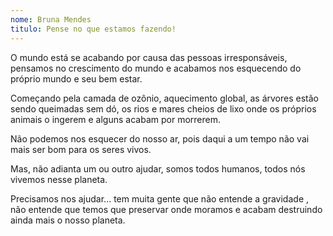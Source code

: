 ```yaml
---
nome: Bruna Mendes
titulo: Pense no que estamos fazendo!
---
```


O mundo está se acabando por causa das pessoas irresponsáveis, pensamos no crescimento do mundo e acabamos nos esquecendo do próprio mundo e seu bem estar.

Começando pela camada de ozônio, aquecimento global, as árvores estão sendo queimadas sem dó, os rios e mares cheios de lixo onde os próprios animais o ingerem e alguns acabam por morrerem.

Não podemos nos esquecer do nosso ar, pois daqui a um tempo não vai mais ser bom para os seres vivos.

Mas, não adianta um ou outro ajudar, somos todos humanos, todos nós vivemos nesse planeta.

Precisamos nos ajudar... tem muita gente que não entende a gravidade , não entende que temos que preservar onde moramos e acabam destruindo ainda mais o nosso planeta.

